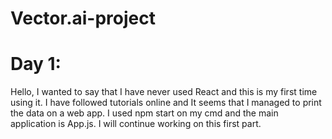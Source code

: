 # Vector.ai-project

# Day 1:

Hello, I wanted to say that I have never used React and this is my first time using it. I have followed tutorials online and It seems that I managed to print the data on a web app. I used npm start on my cmd and the main application is App.js. I will continue working on this first part.
